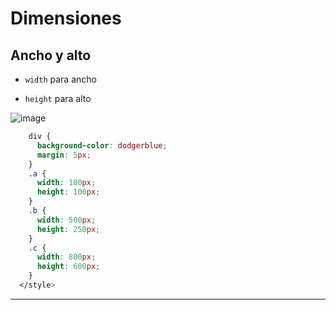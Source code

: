 # Dimensiones

## Ancho y alto

- `width` para ancho

- `height` para alto


![image](https://github.com/eugenia1984/desarrollo-front-end-html-css-javascript/assets/72580574/ce3ec9fb-2329-4536-aabe-0fac4c1addd2)

```CSS
    div {
      background-color: dodgerblue;
      margin: 5px;
    }
    .a {
      width: 100px;
      height: 100px;
    }
    .b {
      width: 500px;
      height: 250px;
    }
    .c {
      width: 800px;
      height: 600px;
    }
  </style>
```

---

